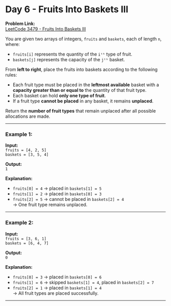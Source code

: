 # Day 6 - Fruits Into Baskets III

**Problem Link:**  
[LeetCode 3479 - Fruits Into Baskets III](https://leetcode.com/problems/fruits-into-baskets-iii/) 

You are given two arrays of integers, `fruits` and `baskets`, each of length `n`, where: 

- `fruits[i]` represents the quantity of the `iᵗʰ` type of fruit.
- `baskets[j]` represents the capacity of the `jᵗʰ` basket.

From **left to right**, place the fruits into baskets according to the following rules:

- Each fruit type must be placed in the **leftmost available** basket with a **capacity greater than or equal to** the quantity of that fruit type.
- Each basket can hold **only one type of fruit**.
- If a fruit type **cannot be placed** in any basket, it remains **unplaced**.

Return the **number of fruit types** that remain unplaced after all possible allocations are made.

---

### Example 1:

**Input:**  
`fruits = [4, 2, 5]`  
`baskets = [3, 5, 4]`

**Output:**  
`1`

**Explanation:**  
- `fruits[0] = 4` → placed in `baskets[1] = 5`  
- `fruits[1] = 2` → placed in `baskets[0] = 3`  
- `fruits[2] = 5` → cannot be placed in `baskets[2] = 4`  
→ One fruit type remains unplaced.

---

### Example 2:

**Input:**  
`fruits = [3, 6, 1]`  
`baskets = [6, 4, 7]`

**Output:**  
`0`

**Explanation:**  
- `fruits[0] = 3` → placed in `baskets[0] = 6`  
- `fruits[1] = 6` → skipped `baskets[1] = 4`, placed in `baskets[2] = 7`  
- `fruits[2] = 1` → placed in `baskets[1] = 4`  
→ All fruit types are placed successfully.

---


